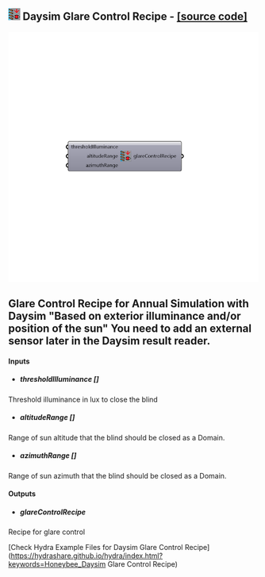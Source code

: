 ## ![](../../images/icons/Daysim_Glare_Control_Recipe.png) Daysim Glare Control Recipe - [[source code]](https://github.com/mostaphaRoudsari/honeybee/tree/master/src/Honeybee_Daysim%20Glare%20Control%20Recipe.py)

![](../../images/components/Daysim_Glare_Control_Recipe.png)

Glare Control Recipe for Annual Simulation with Daysim "Based on exterior illuminance and/or position of the sun"
 You need to add an external sensor later in the Daysim result reader.
 -
 

#### Inputs
* ##### thresholdIlluminance []
Threshold illuminance in lux to close the blind
* ##### altitudeRange []
Range of sun altitude that the blind should be closed as a Domain.
* ##### azimuthRange []
Range of sun azimuth that the blind should be closed as a Domain.

#### Outputs
* ##### glareControlRecipe
Recipe for glare control


[Check Hydra Example Files for Daysim Glare Control Recipe](https://hydrashare.github.io/hydra/index.html?keywords=Honeybee_Daysim Glare Control Recipe)